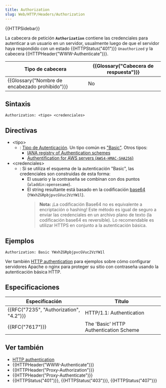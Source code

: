 ```yaml
---
title: Authorization
slug: Web/HTTP/Headers/Authorization
---
```


{{HTTPSidebar}}

La cabecera de petición **`Authorization`** contiene las credenciales para autenticar a un usuario en un servidor, usualmente luego de que el servidor haya respondido con un estado {{HTTPStatus("401")}} `Unauthorized` y la cabecera {{HTTPHeader("WWW-Authenticate")}}.

| Tipo de cabecera                               | {{Glossary("Cabecera de respuesta")}} |
| ---------------------------------------------- | ------------------------------------- |
| {{Glossary("Nombre de encabezado prohibido")}} | No                                    |

## Sintaxis

```
Authorization: <tipo> <credenciales>
```

## Directivas

- \<tipo>
  - : [Tipo de Autenticación](/es/docs/Web/HTTP/Authentication#Authentication_schemes). Un tipo común es ["Basic"](/es/docs/Web/HTTP/Authentication#Basic_authentication_scheme). Otros tipos:
    - [IANA registry of Authentication schemes](http://www.iana.org/assignments/http-authschemes/http-authschemes.xhtml)
    - [Authentification for AWS servers (`AWS4-HMAC-SHA256`)](http://docs.aws.amazon.com/AmazonS3/latest/API/sigv4-auth-using-authorization-header.html)
- \<credenciales>
  - : Si se utiliza el esquema de la autenticación "Basic", las credenciales son construidas de esta forma:
    - El usuario y la contraseña se combinan con dos puntos (`aladdin:opensesame`).
    - El string resultante está basado en la codificación [base64](/es/docs/Web/API/WindowBase64/Base64_encoding_and_decoding) (`YWxhZGRpbjpvcGVuc2VzYW1l`).
      > **Nota:** ¡La codificación Base64 no es equivalente a encriptación o hashing! Este método es igual de seguro a enviar las credenciales en un archivo plano de texto (la codificación base64 es reversible). Lo recomendable es utilizar HTTPS en conjunto a la autenticación básica.

## Ejemplos

```
Authorization: Basic YWxhZGRpbjpvcGVuc2VzYW1l
```

Ver también [HTTP authentication](/es/docs/Web/HTTP/Authentication) para ejemplos sobre cómo configurar servidores Apache o nginx para proteger su sitio con contraseña usando la autenticación básica HTTP.

## Especificaciones

| Especificación                          | Título                                 |
| --------------------------------------- | -------------------------------------- |
| {{RFC("7235", "Authorization", "4.2")}} | HTTP/1.1: Authentication               |
| {{RFC("7617")}}                         | The 'Basic' HTTP Authentication Scheme |

## Ver también

- [HTTP authentication](/es/docs/Web/HTTP/Authentication)
- {{HTTPHeader("WWW-Authenticate")}}
- {{HTTPHeader("Proxy-Authorization")}}
- {{HTTPHeader("Proxy-Authenticate")}}
- {{HTTPStatus("401")}}, {{HTTPStatus("403")}}, {{HTTPStatus("407")}}
